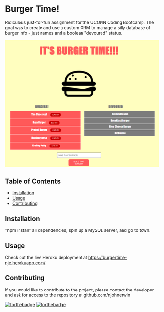 # Burger Time!

Ridiculous just-for-fun assignment for the UCONN Coding Bootcamp. The goal was to create and use a custom ORM to manage a silly database of burger info - just names and a boolean "devoured" status. 

![Image of deployed website](./public/img/burgertime.png)

## Table of Contents

- [Installation](#installation)
- [Usage](#usage)
- [Contributing](#contributing)

## Installation

"npm install" all dependencies, spin up a MySQL server, and go to town.

## Usage

Check out the live Heroku deployment at https://burgertime-nje.herokuapp.com/

## Contributing

If you would like to contribute to the project, please contact the developer and ask for access to the repository at github.com/njohnerwin


[![forthebadge](https://forthebadge.com/images/badges/uses-html.svg)](https://forthebadge.com)
[![forthebadge](https://forthebadge.com/images/badges/uses-js.svg)](https://forthebadge.com)
